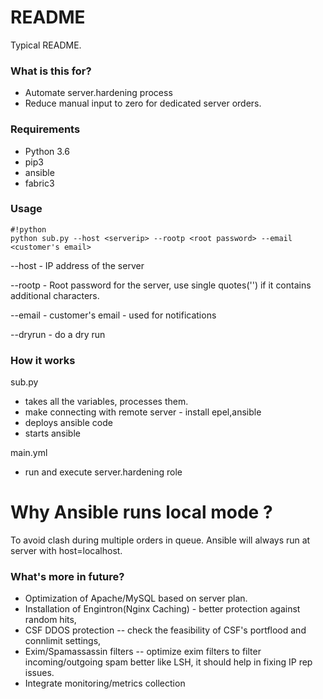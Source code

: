 # README #

Typical README.

### What is this for? ###

* Automate server.hardening process
* Reduce manual input to zero for dedicated server orders.

### Requirements ###

  - Python 3.6
  - pip3
  - ansible 
  - fabric3


### Usage ###

```
#!python
python sub.py --host <serverip> --rootp <root password> --email <customer's email> 
```

--host  - IP address of the server

--rootp - Root password for the server, use single quotes('') if it contains additional characters. 

--email - customer's email - used for notifications

--dryrun - do a dry run

### How it works ###

sub.py 
   - takes all the variables, processes them.
   - make connecting with remote server - install epel,ansible
   - deploys ansible code
   - starts ansible
   
main.yml
   - run and execute server.hardening role
   
# Why Ansible runs local mode ? #
To avoid clash during multiple orders in queue. Ansible will always run at server with host=localhost.

### What's more in future? ###
- Optimization of Apache/MySQL based on server plan.
- Installation of Engintron(Nginx Caching) - better protection against random hits,
- CSF DDOS protection -- check the feasibility of CSF's portflood and connlimit settings, 
- Exim/Spamassassin filters -- optimize exim filters to filter incoming/outgoing spam better like LSH, it should help in fixing IP rep issues.
- Integrate monitoring/metrics collection